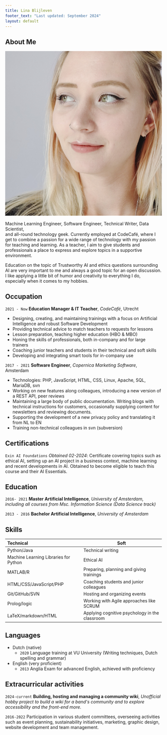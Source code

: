 ```yaml
---
title: Lina Blijleven
footer_text: "Last updated: September 2024"
layout: default
---
```


## About Me

<img class="profile-picture" src="profile.jpg">

Machine Learning Engineer, Software Engineer, Technical Writer, Data Scientist,  
and all-round technology geek. Currently employed at CodeCafé, where I get to 
combine a passion for a wide range of technology with my passion for teaching and learning. 
As a teacher, I aim to give students and professionals a place to express and explore 
topics in a supportive environment.

Education on the topic of Trustworthy AI and ethics questions 
surrounding AI are very important to me and always a good topic for an open 
discussion. I like applying a little bit of humor and creativity to everything I do, 
especially when it comes to my hobbies.

## Occupation

`2021 - Now`
**Education Manager & IT Teacher**, *CodeCafé*, Utrecht

- Designing, creating, and maintaining trainings with a focus on 
Artificial Intelligence and robust Software Development
- Providing technical advice to match teachers to requests for lessons
- Lesson preparation, teaching higher education (HBO & MBO) 
- Honing the skills of professionals, both in-company and for large trainers
- Coaching junior teachers and students in their technical and soft skills
- Developing and integrating smart tools for in-company use

`2017 - 2021`
**Software Engineer**, *Copernica Marketing Software*, Amsterdam

- Technologies: PHP, JavaScript, HTML, CSS, Linux, Apache, SQL, MariaDB, svn
- Working on new features along colleagues, introducing a new version of a REST API, 
peer reviews
- Maintaining a large body of public documentation. Writing blogs with technical instructions for customers, occasionally supplying 
content for newsletters and reviewing documents.
- Supporting the development of a new privacy policy and translating it from NL to EN
- Training non-technical colleagues in svn (subversion)

## Certifications

`Exin AI Foundations` *Obtained 02-2024*: Certificate covering topics such as ethical AI, 
setting up an AI project in a business context, machine learning and recent developments 
in AI. Obtained to become eligible to teach this course and their AI Essentials.

## Education

`2016- 2021`
**Master Artificial Intelligence**, *University of Amsterdam, including all courses from Msc. Information Science (Data Science track)*

`2013 - 2016`
**Bachelor Artificial Intelligence**, *University of Amsterdam*

## Skills

| Technical                             | Soft                                           |
|:--------------------------------------|------------------------------------------------|
| Python/Java                           | Technical writing                              |
| Machine Learning Libraries for Python | Ethical AI                                     |
| MATLAB/R                              | Preparing, planning and giving trainings       |
| HTML/CSS/JavaScript/PHP               | Coaching students and junior colleagues        |
| Git/GitHub/SVN                        | Hosting and organizing events                  |
| Prolog/logic                          | Working with Agile approaches like SCRUM       |
| LaTeX/markdown/HTML                   | Applying cognitive psychology in the classroom |


## Languages

- Dutch (native)
  - `2020` Language training at VU University (Writing techniques, Dutch spelling and grammar)
- English (very proficient)
  - `2013` Anglia Exam for advanced English, achieved with proficiency

## Extracurricular activities

`2024-current`
**Building, hosting and managing a community wiki**, *Unofficial hobby project to build a wiki for a band's community and to explore accessibility and the front-end more.*

`2016-2022`
Participation in various student committees, overseeing activities such as event 
planning, sustainability initiatives, marketing, graphic design, website development 
and team management.